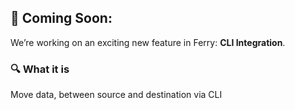 ## 🚀 Coming Soon: 

We’re working on an exciting new feature in Ferry: **CLI Integration**.

### 🔍 What it is

Move data, between source and destination via CLI
